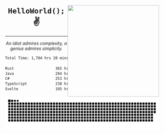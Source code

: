 <div text-align="center">
    <img src="https://i.imgur.com/h1q15Kt.gife" align="right" width="299" height="299">
    <h1 align="center"><code>HelloWorld();</code> ✌️</h1>
    <hr>
    <p align="center"><i>An idiot admires complexity, a genius admires simplicity.</i></p>
</div>

<!--START_SECTION:waka-->

```txt
Total Time: 1,704 hrs 20 mins

Rust                   365 hrs 55 mins █████░░░░░░░░░░░░░░░░░░░░   20.22 %
Java                   294 hrs 41 mins ████░░░░░░░░░░░░░░░░░░░░░   16.28 %
C#                     253 hrs 12 mins ███▒░░░░░░░░░░░░░░░░░░░░░   13.99 %
TypeScript             238 hrs 59 mins ███▒░░░░░░░░░░░░░░░░░░░░░   13.21 %
Svelte                 195 hrs 22 mins ██▓░░░░░░░░░░░░░░░░░░░░░░   10.80 %
```

<!--END_SECTION:waka-->

<picture>
  <source media="(prefers-color-scheme: dark)" srcset="https://raw.githubusercontent.com/Somfic/Somfic/main/github-contribution-grid-snake-dark.svg">
  <source media="(prefers-color-scheme: light)" srcset="https://raw.githubusercontent.com/Somfic/Somfic/main/github-contribution-grid-snake.svg">
  <img alt="github contribution grid snake animation" src="https://raw.githubusercontent.com/Somfic/Somfic/main/github-contribution-grid-snake.svg">
</picture>
